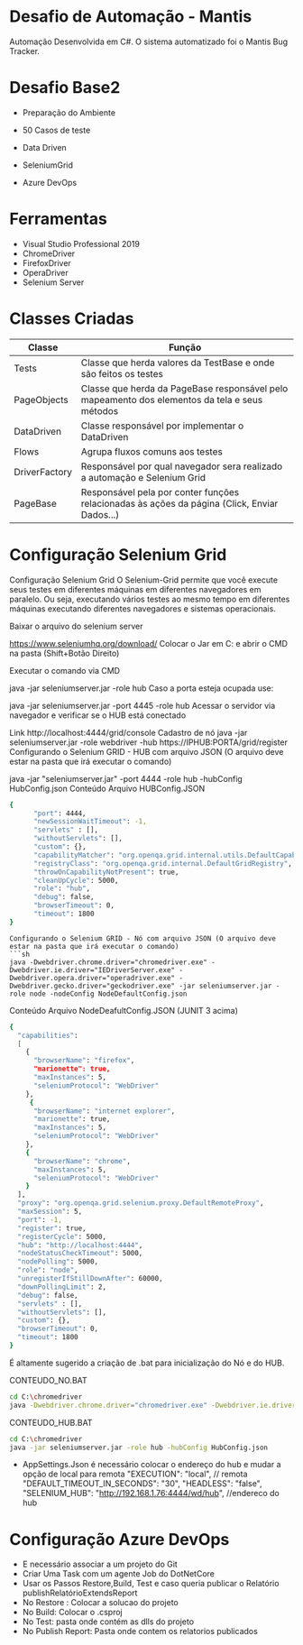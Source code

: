 # Desafio de Automação - Mantis
Automação Desenvolvida em C#. O sistema automatizado foi o Mantis Bug Tracker.

# Desafio Base2
- Preparação do Ambiente

- 50 Casos de teste 

- Data Driven

- SeleniumGrid

- Azure DevOps

# Ferramentas

- Visual Studio Professional 2019 
- ChromeDriver
- FirefoxDriver 
- OperaDriver
- Selenium Server


# Classes Criadas

| Classe | Função |
| ------ | ------ |
| Tests | Classe que herda valores da TestBase e onde são feitos os testes|
| PageObjects | Classe que herda da PageBase responsável pelo mapeamento dos elementos da tela e seus métodos|
| DataDriven | Classe responsável por implementar o DataDriven |
| Flows | Agrupa fluxos comuns aos testes |
| DriverFactory | Responsável por qual navegador sera realizado a automação e Selenium Grid |
| PageBase | Responsável pela por conter funções relacionadas às ações da página (Click, Enviar Dados...) |


# Configuração Selenium Grid
Configuração Selenium Grid
O Selenium-Grid permite que você execute seus testes em diferentes máquinas em diferentes navegadores em paralelo. Ou seja, executando vários testes ao mesmo tempo em diferentes máquinas executando diferentes navegadores e sistemas operacionais.

Baixar o arquivo do selenium server

https://www.seleniumhq.org/download/
Colocar o Jar em C: e abrir o CMD na pasta (Shift+Botão Direito)

Executar o comando via CMD

 java -jar seleniumserver.jar -role hub
Caso a porta esteja ocupada use:

 java -jar seleniumserver.jar -port 4445 -role hub
Acessar o servidor via navegador e verificar se o HUB está conectado

Link http://localhost:4444/grid/console
Cadastro de nó
java -jar seleniumserver.jar -role webdriver -hub https://IPHUB:PORTA/grid/register
Configurando o Selenium GRID - HUB com arquivo JSON (O arquivo deve estar na pasta que irá executar o comando)

java -jar "seleniumserver.jar" -port 4444 -role hub -hubConfig HubConfig.json
Conteúdo Arquivo HUBConfig.JSON

```sh
{
	  "port": 4444,
	  "newSessionWaitTimeout": -1,
	  "servlets" : [],
	  "withoutServlets": [],
	  "custom": {},
	  "capabilityMatcher": "org.openqa.grid.internal.utils.DefaultCapabilityMatcher",
	  "registryClass": "org.openqa.grid.internal.DefaultGridRegistry",
	  "throwOnCapabilityNotPresent": true,
	  "cleanUpCycle": 5000,
	  "role": "hub",
	  "debug": false,
	  "browserTimeout": 0,
	  "timeout": 1800
}
```

```
Configurando o Selenium GRID - Nó com arquivo JSON (O arquivo deve estar na pasta que irá executar o comando)
```sh
java -Dwebdriver.chrome.driver="chromedriver.exe" -Dwebdriver.ie.driver="IEDriverServer.exe" -Dwebdriver.opera.driver="operadriver.exe" -Dwebdriver.gecko.driver="geckodriver.exe" -jar seleniumserver.jar -role node -nodeConfig NodeDefaultConfig.json 
```
Conteúdo Arquivo NodeDeafultConfig.JSON (JUNIT 3 acima)
```sh
{
  "capabilities":
  [
    {
      "browserName": "firefox",
      "marionette": true,
      "maxInstances": 5,
      "seleniumProtocol": "WebDriver"
    },
     {
      "browserName": "internet explorer",
      "marionette": true,
      "maxInstances": 5,
      "seleniumProtocol": "WebDriver"
    },
    {
      "browserName": "chrome",
      "maxInstances": 5,
      "seleniumProtocol": "WebDriver"
    }
  ],
  "proxy": "org.openqa.grid.selenium.proxy.DefaultRemoteProxy",
  "maxSession": 5,
  "port": -1,
  "register": true,
  "registerCycle": 5000,
  "hub": "http://localhost:4444",
  "nodeStatusCheckTimeout": 5000,
  "nodePolling": 5000,
  "role": "node",
  "unregisterIfStillDownAfter": 60000,
  "downPollingLimit": 2,
  "debug": false,
  "servlets" : [],
  "withoutServlets": [],
  "custom": {},
  "browserTimeout": 0,
  "timeout": 1800
}
```
É altamente sugerido a criação de .bat para inicialização do Nó e do HUB.

CONTEUDO_NO.BAT
```sh
cd C:\chromedriver 
java -Dwebdriver.chrome.driver="chromedriver.exe" -Dwebdriver.ie.driver="IEDriverServer.exe" -Dwebdriver.opera.driver="operadriver.exe" -Dwebdriver.gecko.driver="geckodriver.exe" -jar seleniumserver.jar -role node -nodeConfig NodeDefaultConfig.json 
```
CONTEUDO_HUB.BAT
```sh
cd C:\chromedriver 
java -jar seleniumserver.jar -role hub -hubConfig HubConfig.json
```

- AppSettings.Json é necessário colocar o endereço do hub e mudar a opção de local para remota 
  "EXECUTION": "local", // remota
  "DEFAULT_TIMEOUT_IN_SECONDS": "30",
  "HEADLESS": "false",
  "SELENIUM_HUB": "http://192.168.1.76:4444/wd/hub", //endereco do hub


# Configuração Azure DevOps
- E necessário associar a um projeto do Git
- Criar Uma Task com um agente Job do DotNetCore
- Usar os Passos Restore,Build, Test e caso queria publicar o Relatório publishRelatórioExtendsReport
- No Restore : Colocar a solucao do projeto
- No Build: Colocar o .csproj
- No Test: pasta onde contém as dlls do projeto
- No Publish Report: Pasta onde contem os relatorios publicados


